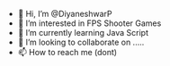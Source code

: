 - 👋 Hi, I’m @DiyaneshwarP
- 👀 I’m interested in FPS Shooter Games
- 🌱 I’m currently learning Java Script
- 💞️ I’m looking to collaborate on .....
- 📫 How to reach me (dont)

<!---
DiyaneshwarP/DiyaneshwarP is a ✨ special ✨ repository because its `README.md` (this file) appears on your GitHub profile.
You can click the Preview link to take a look at your changes.
--->
